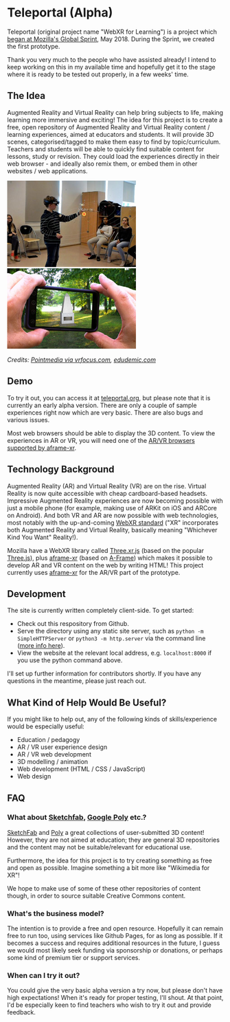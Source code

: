 # Teleportal (Alpha)

Teleportal (original project name "WebXR for Learning") is a project which [began at Mozilla's Global Sprint](https://github.com/mozilla/global-sprint/issues/295), May 2018. During the Sprint, we created the first prototype.

Thank you very much to the people who have assisted already! I intend to keep working on this in my available time and hopefully get it to the stage where it is ready to be tested out properly, in a few weeks' time.

## The Idea

Augmented Reality and Virtual Reality can help bring subjects to life, making learning more immersive and exciting! The idea for this project is to create a free, open repository of Augmented Reality and Virtual Reality content / learning experiences, aimed at educators and students. It will provide 3D scenes, categorised/tagged to make them easy to find by topic/curriculum. Teachers and students will be able to quickly find suitable content for lessons, study or revision. They could load the experiences directly in their web browser - and ideally also remix them, or embed them in other websites / web applications.

<img src="docs/ar-solar-system-vrscout.jpg" width="300px" alt="A child using a Hololens to view an AR solar system in class"/> <img src="docs/ar-monument-edudemic.jpg" width="300px" alt="A person holding a phone up and seeing an AR monument"/>

*Credits: [Pointmedia via vrfocus.com](https://www.vrfocus.com/2017/03/hololens-sees-use-in-norway-classrooms/), [edudemic.com](http://www.edudemic.com/wp-content/uploads/2013/06/augmented-reality.png)*

## Demo

To try it out, you can access it at [teleportal.org](http//teleportal.org), but please note that it is currently an early alpha version. There are only a couple of sample experiences right now which are very basic. There are also bugs and various issues.

Most web browsers should be able to display the 3D content. To view the experiences in AR or VR, 
you will need one of the [AR/VR browsers supported by aframe-xr](https://github.com/mozilla/aframe-xr#supported-browsers).

## Technology Background

Augmented Reality (AR) and Virtual Reality (VR) are on the rise. Virtual Reality is now quite accessible with cheap cardboard-based headsets. Impressive Augmented Reality experiences are now becoming possible with just a mobile phone (for example, making use of ARKit on iOS and ARCore on Android). And both VR and AR are now possible with web technologies, most notably with the up-and-coming [WebXR standard](https://github.com/immersive-web/webxr) ("XR" incorporates both Augmented Reality and Virtual Reality, basically meaning "Whichever Kind You Want" Reality!).

Mozilla have a WebXR library called [Three.xr.js](https://github.com/mozilla/three.xr.js/) (based on the 
popular [Three.js](https://threejs.org/)), plus [aframe-xr](https://github.com/mozilla/aframe-xr) (based on [A-Frame](https://aframe.io/)) which makes it possible to develop AR and VR content on the web by writing HTML! 
This project currently uses [aframe-xr](https://github.com/mozilla/aframe-xr) for the AR/VR part of the prototype.

## Development

The site is currently written completely client-side. To get started:

* Check out this respository from Github.
* Serve the directory using any static site server, such as `python -m SimpleHTTPServer` or `python3 -m http.server` 
  via the command line ([more info here](https://www.linuxjournal.com/content/tech-tip-really-simple-http-server-python)).
* View the website at the relevant local address, e.g. `localhost:8000` if you use the python command above.

I'll set up further information for contributors shortly. If you have any questions in the meantime, please just reach out.

## What Kind of Help Would Be Useful?

If you might like to help out, any of the following kinds of skills/experience would be especially useful:

* Education / pedagogy
* AR / VR user experience design
* AR / VR web development
* 3D modelling / animation
* Web development (HTML / CSS / JavaScript)
* Web design

## FAQ

### What about [Sketchfab](https://sketchfab.com/), [Google Poly](https://poly.google.com/) etc.?

[SketchFab](https://sketchfab.com/) and [Poly](https://poly.google.com) a great collections of 
user-submitted 3D content! However, they are not aimed at education; they are general 3D repositories 
and the content may not be suitable/relevant for educational use.

Furthermore, the idea for this project is to try creating something as free and open as possible. Imagine 
something a bit more like "Wikimedia for XR"!

We hope to make use of some of these other repositories of content though, in order to source suitable
Creative Commons content.

### What's the business model?

The intention is to provide a free and open resource. Hopefully it can remain free to run too, using services like Github Pages, for as long as possible. If it becomes a success and requires additional resources in the future, I guess we would most likely seek funding via sponsorship or donations, or perhaps some kind of premium tier or support services.

### When can I try it out?

You could give the very basic alpha version a try now, but please don't have high expectations! When it's ready for proper testing, I'll shout. At that point, I'd be especially keen to find teachers who wish to try it out and provide feedback.

